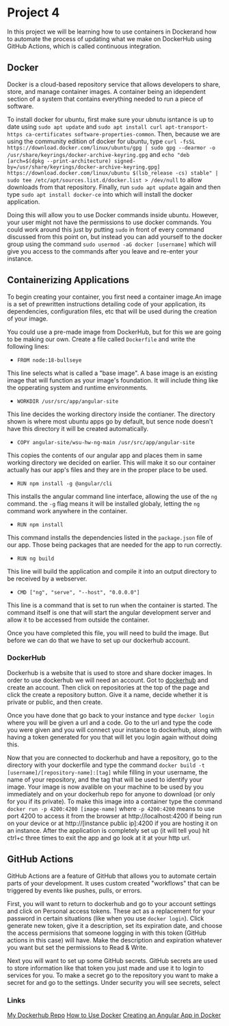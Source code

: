 # Project 4

In this project we will be learning how to use containers in Dockerand how to automate the process of updating what we make on DockerHub using GitHub Actions, which is called continuous integration.

## Docker

Docker is a cloud-based repository service that allows developers to share, store, and manage container images. A container being an idependent section of a system that contains everything needed to run a piece of software.

To install docker for ubuntu, first make sure your ubnutu isntance is up to date using `sudo apt update` and `sudo apt install curl apt-transport-https ca-certificates software-properties-common`. Then, because we are using the community edition of docker for ubuntu, type `curl -fsSL https://download.docker.com/linux/ubuntu/gpg | sudo gpg --dearmor -o /usr/share/keyrings/docker-archive-keyring.gpg` and `echo "deb [arch=$(dpkg --print-architecture) signed-by=/usr/share/keyrings/docker-archive-keyring.gpg] https://download.docker.com/linux/ubuntu $(lsb_release -cs) stable" | sudo tee /etc/apt/sources.list.d/docker.list > /dev/null` to allow downloads from that repository. Finally, run `sudo apt update` again and then type `sudo apt install docker-ce` into which will install the docker application.

Doing this will allow you to use Docker commands inside ubuntu. However, your user might not have the permissions to use docker commands. You could work around this just by putting `sudo` in front of every command discussed from this point on, but instead you can add yourself to the docker group using the command `sudo usermod -aG docker [username]` which will give you access to the commands after you leave and re-enter your instance.

## Containerizing Applications

To begin creating your container, you first need a container image.An image is a set of prewritten instructions detailing code of your application, its dependencies, configuration files, etc that will be used during the creation of your image.

You could use a pre-made image from DockerHub, but for this we are going to be making our own. Create a file called `Dockerfile` and write the following lines:

- `FROM node:18-bullseye`

This line selects what is called a "base image". A base image is an existing image that will function as your image's foundation. It will include thing like the opperating system and runtime environments.

- `WORKDIR /usr/src/app/angular-site`

This line decides the working directory inside the contianer. The directory shown is where most ubuntu apps go by default, but sence node doesn't have this directory it will be created automatically.

- `COPY angular-site/wsu-hw-ng-main /usr/src/app/angular-site`

This copies the contents of our angular app and places them in same working directory we decided on earlier. This will make it so our container actually has our app's files and they are in the proper place to be used.

- `RUN npm install -g @angular/cli `

This installs the angular command line interface, allowing the use of the `ng` command. the `-g` flag means it will be installed globaly, letting the `ng` command work anywhere in the container.

- `RUN npm install `

This command installs the dependencies listed in the `package.json` file of our app. Those being packages that are needed for the app to run correctly.

- `RUN ng build`

This line will build the application and compile it into an output directory to be received by a webserver.

- `CMD ["ng", "serve", "--host", "0.0.0.0"]`

This line is a command that is set to run when the container is started. The command itself is one that will start the angular development server and allow it to be accessed from outside the container.

Once you have completed this file, you will need to build the image. But before we can do that we have to set up our dockerhub account.

### DockerHub

Dockerhub is a website that is used to store and share docker images. In order to use dockerhub we will need an account. Got to [dockerhub](https://hub.docker.com/explore) and create an account. Then click on repositories at the top of the page and click the create a repository button. Give it a name, decide whether it is private or public, and then create.

Once you have done that go back to your instance and type `docker login` where you will be given a url and a code. Go to the url and type the code you were given and you will connect your instance to dockerhub, along with having a token generated for you that will let you login again without doing this.

Now that you are connected to dockerhub and have a repository, go to the directory with your dockerfile and type the command `docker build -t [username]/[repository-name]:[tag]` while filling in your username, the name of your repository, and the tag that will be used to identify your image. Your image is now avalible on your machine to be used by you immediately and on your dockerhub repo for anyone to download (or only for you if its private). To make this image into a container type the command `docker run -p 4200:4200 [image-name]` where `-p 4200:4200` means to use port 4200 to access it from the browser at http://localhost:4200 if being run on your device or at http://[instance public ip]:4200 if you are hosting it on an instance. After the application is completely set up (it will tell you) hit ctrl+c three times to exit the app and go look at it at your http url.

## GitHub Actions

GitHub Actions are a feature of GitHub that allows you to automate certain parts of your development. It uses custom created "workflows" that can be triggered by events like pushes, pulls, or errors.

First, you will want to return to dockerhub and go to your account settings and click on Personal access tokens. These act as a replacement for your password in certain situations (like when you use `docker login`). Click generate new token, give it a description, set its expiration date, and choose the access permisions that someone logging in with this token (GitHub actions in this case) will have. Make the description and expiration whatever you want but set the permissions to Read & Write.

Next you will want to set up some GitHub secrets. GitHub secrets are used to store information like that token you just made and use it to login to services for you. To make a secret go to the repository you want to make a secret for and go to the settings. Under security you will see secrets, select 

### Links

[My Dockerhub Repo](https://hub.docker.com/r/recycleddirt/francis-ceg3120)
[How to Use Docker](https://www.cherryservers.com/blog/install-docker-ubuntu)
[Creating an Angular App in Docker](https://dev.to/rodrigokamada/creating-and-running-an-angular-application-in-a-docker-container-40mk)
